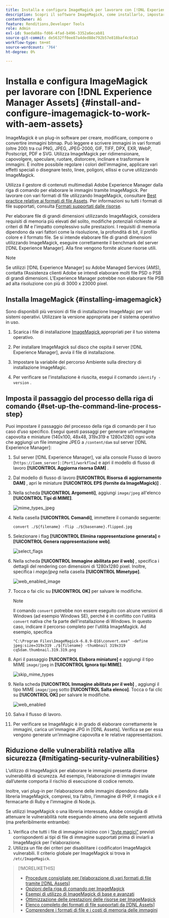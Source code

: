 ```yaml
---
title: Installa e configura ImageMagick per lavorare con [!DNL Experience Manager] Assets
description: Scopri il software ImageMagick, come installarlo, impostare il passaggio del processo della riga di comando e utilizzarlo per modificare, comporre e generare miniature dalle immagini.
contentOwner: AG
feature: Renditions,Developer Tools
role: Admin
exl-id: 9aeda88a-fd66-4fad-b496-3352a6ecab81
source-git-commit: de5632ff0ee87a4ded88e792b57e818baf4c01a3
workflow-type: tm+mt
source-wordcount: '764'
ht-degree: 0%

---
```


# Installa e configura ImageMagick per lavorare con [!DNL Experience Manager Assets] {#install-and-configure-imagemagick-to-work-with-aem-assets}

ImageMagick è un plug-in software per creare, modificare, comporre o convertire immagini bitmap. Può leggere e scrivere immagini in vari formati (oltre 200) tra cui PNG, JPEG, JPEG-2000, GIF, TIFF, DPX, EXR, WebP, Postscript, PDF e SVG. Utilizza ImageMagick per ridimensionare, capovolgere, speculare, ruotare, distorcere, inclinare e trasformare le immagini. È inoltre possibile regolare i colori dell&#39;immagine, applicare vari effetti speciali o disegnare testo, linee, poligoni, ellissi e curve utilizzando ImageMagick.

Utilizza il gestore di contenuti multimediali Adobe Experience Manager dalla riga di comando per elaborare le immagini tramite ImageMagick. Per lavorare con vari formati di file utilizzando ImageMagick, consultare [Best practice relative ai formati di file Assets](assets-file-format-best-practices.md). Per informazioni su tutti i formati di file supportati, consulta [Formati supportati dalle risorse](assets-formats.md).

Per elaborare file di grandi dimensioni utilizzando ImageMagick, considera requisiti di memoria più elevati del solito, modifiche potenziali richieste ai criteri di IM e l&#39;impatto complessivo sulle prestazioni. I requisiti di memoria dipendono da vari fattori come la risoluzione, la profondità di bit, il profilo colore e il formato file. Se si intende elaborare file di grandi dimensioni utilizzando ImageMagick, eseguire correttamente il benchmark del server [!DNL Experience Manager]. Alla fine vengono fornite alcune risorse utili.

>[!NOTE]
>
>Se utilizzi [!DNL Experience Manager] su Adobe Managed Services (AMS), contatta l’Assistenza clienti Adobe se intendi elaborare molti file PSD o PSB di grandi dimensioni. L&#39;Experience Manager potrebbe non elaborare file PSB ad alta risoluzione con più di 3000 x 23000 pixel.

## Installa ImageMagick {#installing-imagemagick}

Sono disponibili più versioni di file di installazione ImageMagic per vari sistemi operativi. Utilizzare la versione appropriata per il sistema operativo in uso.

1. Scarica i file di installazione [ImageMagick ](https://www.imagemagick.org/script/download.php) appropriati per il tuo sistema operativo.
1. Per installare ImageMagick sul disco che ospita il server [!DNL Experience Manager], avvia il file di installazione.

1. Impostare la variabile del percorso Ambiente sulla directory di installazione ImageMagic.
1. Per verificare se l&#39;installazione è riuscita, esegui il comando `identify -version` .

## Imposta il passaggio del processo della riga di comando {#set-up-the-command-line-process-step}

Puoi impostare il passaggio del processo della riga di comando per il tuo caso d’uso specifico. Esegui questi passaggi per generare un’immagine capovolta e miniature (140x100, 48x48, 319x319 e 1280x1280) ogni volta che aggiungi un file immagine JPEG a `/content/dam` sul server [!DNL Experience Manager]:

1. Sul server [!DNL Experience Manager], vai alla console Flusso di lavoro (`https://[aem_server]:[Port]/workflow`) e apri il modello di flusso di lavoro **[!UICONTROL Aggiorna risorsa DAM]** .
1. Dal modello di flusso di lavoro **[!UICONTROL Risorsa di aggiornamento DAM]** , apri le miniature **[!UICONTROL EPS (fornite da ImageMagick)]** .
1. Nella scheda **[!UICONTROL Argomenti]**, aggiungi `image/jpeg` all&#39;elenco **[!UICONTROL Tipi di MIME]**.

   ![mime_types_jpeg](assets/mime_types_jpeg.png)

1. Nella casella **[!UICONTROL Comandi]**, immettere il comando seguente:

   `convert ./${filename} -flip ./${basename}.flipped.jpg`

1. Selezionare i flag **[!UICONTROL Elimina rappresentazione generata]** e **[!UICONTROL Genera rappresentazione web]**.

   ![select_flags](assets/select_flags.png)

1. Nella scheda **[!UICONTROL Immagine abilitata per il web]** , specifica i dettagli del rendering con dimensioni di 1280x1280 pixel. Inoltre, specifica i *mage/jpeg* nella casella **[!UICONTROL Mimetype]**.

   ![web_enabled_image](assets/web_enabled_image.png)

1. Tocca o fai clic su **[!UICONTROL OK]** per salvare le modifiche.

   >[!NOTE]
   >
   >Il comando `convert` potrebbe non essere eseguito con alcune versioni di Windows (ad esempio Windows SE), perché è in conflitto con l&#39;utilità `convert` nativa che fa parte dell&#39;installazione di Windows. In questo caso, indicare il percorso completo per l&#39;utilità ImageMagick. Ad esempio, specifica
   >
   >`"C:\Program Files\ImageMagick-6.8.9-Q16\convert.exe" -define jpeg:size=319x319 ./${filename} -thumbnail 319x319 cq5dam.thumbnail.319.319.png`

1. Apri il passaggio **[!UICONTROL Elabora miniature]** e aggiungi il tipo MIME `image/jpeg` in **[!UICONTROL Ignora tipi MIME]**.

   ![skip_mime_types](assets/skip_mime_types.png)

1. Nella scheda **[!UICONTROL Immagine abilitata per il web]** , aggiungi il tipo MIME `image/jpeg` sotto **[!UICONTROL Salta elenco]**. Tocca o fai clic su **[!UICONTROL OK]** per salvare le modifiche.

   ![web_enabled](assets/web_enabled.png)

1. Salva il flusso di lavoro.
1. Per verificare se ImageMagic è in grado di elaborare correttamente le immagini, carica un&#39;immagine JPG in [!DNL Assets]. Verifica se per essa vengono generate un’immagine capovolta e le relative rappresentazioni.

## Riduzione delle vulnerabilità relative alla sicurezza {#mitigating-security-vulnerabilities}

L’utilizzo di ImageMagick per elaborare le immagini presenta diverse vulnerabilità di sicurezza. Ad esempio, l’elaborazione di immagini inviate dall’utente comporta il rischio di esecuzione di codice remoto.

Inoltre, vari plug-in per l’elaborazione delle immagini dipendono dalla libreria ImageMagick, compresi, tra l’altro, l’immagine di PHP, il rmagick e il fermacarte di Ruby e l’immagine di Node.js.

Se utilizzi ImageMagick o una libreria interessata, Adobe consiglia di attenuare le vulnerabilità note eseguendo almeno una delle seguenti attività (ma preferibilmente entrambe):

1. Verifica che tutti i file di immagine inizino con i [&quot;byte magici&quot;](https://en.wikipedia.org/wiki/List_of_file_signatures) previsti corrispondenti ai tipi di file di immagine supportati prima di inviarli a ImageMagick per l&#39;elaborazione.
1. Utilizza un file dei criteri per disabilitare i codificatori ImageMagick vulnerabili. Il criterio globale per ImageMagick si trova in `/etc/ImageMagick`.

>[!MORELIKETHIS]
>
>* [Procedure consigliate per l’elaborazione di vari formati di file tramite [!DNL Assets]](assets-file-format-best-practices.md)
>* [Opzioni della riga di comando per ImageMagick](https://www.imagemagick.org/script/command-line-options.php)
>* [Esempi di utilizzo di ImageMagick di base e avanzati](https://www.imagemagick.org/Usage/)
>* [Ottimizzazione delle prestazioni delle risorse per ImageMagick](performance-tuning-guidelines.md)
>* [Elenco completo dei formati di file supportati da [!DNL Assets]](assets-formats.md)
>* [Comprendere i formati di file e i costi di memoria delle immagini](https://www.scantips.com/basics1d.html)

